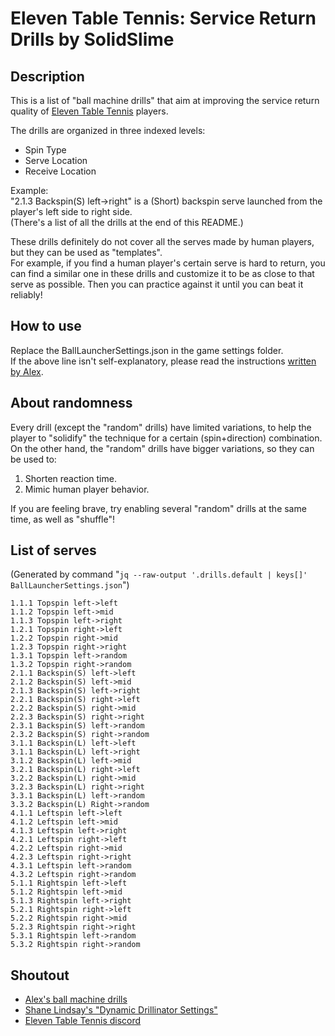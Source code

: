 # Eleven Table Tennis: Service Return Drills by SolidSlime

## Description

This is a list of "ball machine drills" that aim at improving the service return quality of [Eleven Table Tennis](https://elevenvr.com/) players.

The drills are organized in three indexed levels:

- Spin Type
- Serve Location
- Receive Location

Example:  
"2.1.3 Backspin(S) left->right" is a (Short) backspin serve launched from the player's left side to right side.  
(There's a list of all the drills at the end of this README.)

These drills definitely do not cover all the serves made by human players, but they can be used as "templates".  
For example, if you find a human player's certain serve is hard to return, you can find a similar one in these drills and customize it to be as close to that serve as possible. Then you can practice against it until you can beat it reliably!

## How to use

Replace the BallLauncherSettings.json in the game settings folder.  
If the above line isn't self-explanatory, please read the instructions [written by Alex](https://drive.google.com/drive/folders/1srTUkw5GNiDqjvF3wM9KYE8EKEUad104).

## About randomness

Every drill (except the "random" drills) have limited variations, to help the player to "solidify" the technique for a certain (spin+direction) combination.  
On the other hand, the "random" drills have bigger variations, so they can be used to:

1. Shorten reaction time.
1. Mimic human player behavior.

If you are feeling brave, try enabling several "random" drills at the same time, as well as "shuffle"!

## List of serves

(Generated by command "`jq --raw-output '.drills.default | keys[]' BallLauncherSettings.json`")

```
1.1.1 Topspin left->left
1.1.2 Topspin left->mid
1.1.3 Topspin left->right
1.2.1 Topspin right->left
1.2.2 Topspin right->mid
1.2.3 Topspin right->right
1.3.1 Topspin left->random
1.3.2 Topspin right->random
2.1.1 Backspin(S) left->left
2.1.2 Backspin(S) left->mid
2.1.3 Backspin(S) left->right
2.2.1 Backspin(S) right->left
2.2.2 Backspin(S) right->mid
2.2.3 Backspin(S) right->right
2.3.1 Backspin(S) left->random
2.3.2 Backspin(S) right->random
3.1.1 Backspin(L) left->left
3.1.1 Backspin(L) left->right
3.1.2 Backspin(L) left->mid
3.2.1 Backspin(L) right->left
3.2.2 Backspin(L) right->mid
3.2.3 Backspin(L) right->right
3.3.1 Backspin(L) left->random
3.3.2 Backspin(L) Right->random
4.1.1 Leftspin left->left
4.1.2 Leftspin left->mid
4.1.3 Leftspin left->right
4.2.1 Leftspin right->left
4.2.2 Leftspin right->mid
4.2.3 Leftspin right->right
4.3.1 Leftspin left->random
4.3.2 Leftspin right->random
5.1.1 Rightspin left->left
5.1.2 Rightspin left->mid
5.1.3 Rightspin left->right
5.2.1 Rightspin right->left
5.2.2 Rightspin right->mid
5.2.3 Rightspin right->right
5.3.1 Rightspin left->random
5.3.2 Rightspin right->random
```

## Shoutout

- [Alex's ball machine drills](https://alexttbarcelona.wixsite.com/home/post/balls-of-fury-ex-macina)
- [Shane Lindsay's "Dynamic Drillinator Settings"](https://github.com/shanelindsay/ElevenBallMachine)
- [Eleven Table Tennis discord](https://discord.com/invite/Mum2zTk)
